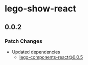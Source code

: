 # lego-show-react

## 0.0.2

### Patch Changes

- Updated dependencies
  - lego-components-react@0.0.5
